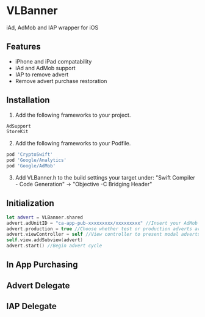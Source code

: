 # VLBanner
iAd, AdMob and IAP wrapper for iOS

## Features
  * iPhone and iPad compatability
  * iAd and AdMob support
  * IAP to remove advert
  * Remove advert purchase restoration
  
## Installation

1) Add the following frameworks to your project.
```bash
AdSupport
StoreKit
```

2) Add the following frameworks to your Podfile.
```bash
pod 'CryptoSwift'
pod 'Google/Analytics'
pod 'Google/AdMob'
```

3) Add VLBanner.h to the build settings your target under:
"Swift Compiler - Code Generation" -> "Objective -C Bridging Header" 

## Initialization

```swift
let advert = VLBanner.shared
advert.adUnitID = "ca-app-pub-xxxxxxxxx/xxxxxxxxx" //Insert your AdMob identifier here
advert.production = true //Choose whether test or production adverts are shown
advert.viewController = self //View controller to present modal adverts
self.view.addSubview(advert)
advert.start() //Begin advert cycle
```

## In App Purchasing


## Advert Delegate

## IAP Delegate
